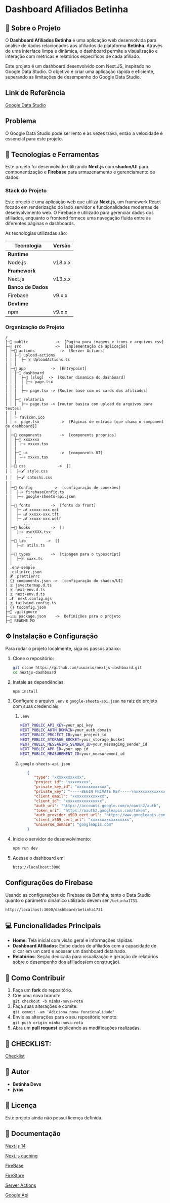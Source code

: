 # Dashboard Afiliados Betinha

## 📖 Sobre o Projeto

O **Dashboard Afiliados Betinha** é uma aplicação web desenvolvida para análise de dados relacionados aos afiliados da plataforma **Betinha**. Através de uma interface limpa e dinâmica, o dashboard permite a visualização e interação com métricas e relatórios específicos de cada afiliado.

Este projeto é um dashboard desenvolvido com Next.JS, inspirado no Google Data Studio. O objetivo é criar uma aplicação rápida e eficiente, superando as limitações de desempenho do Google Data Studio.

## Link de Referência

[Google Data Studio](https://lookerstudio.google.com/u/0/reporting/bf4f21cf-438e-4ba6-baf8-53daa70d2e57/page/tUbQE)

## Problema

O Google Data Studio pode ser lento e às vezes trava, então a velocidade é essencial para este projeto.

## 🚀 Tecnologias e Ferramentas

Este projeto foi desenvolvido utilizando **Next.js** com **shadcn/UI** para componentização e **Firebase** para armazenamento e gerenciamento de dados.

### Stack do Projeto

Este projeto é uma aplicação web que utiliza **Next.js**, um framework React focado em renderização do lado servidor e funcionalidades modernas de desenvolvimento web. O Firebase é utilizado para gerenciar dados dos afiliados, enquanto o frontend fornece uma navegação fluida entre as diferentes páginas e dashboards.

As tecnologias utilizadas são:

| **Tecnologia**        | **Versão**       |
|-----------------------|------------------|
| **Runtime**           |                  |
| Node.js               | v18.x.x          |
| **Framework**         |                  |
| Next.js               | v13.x.x          |
| **Banco de Dados**    |                  |
| Firebase              | v9.x.x           |
| **Devtime**           |                  |
| npm                   | v9.x.x           |

### Organização do Projeto
```
/
├─📁 public            ->  [Pagina para imagens e icons e arquivos csv]
├─📁 src               ->  [Implementação da aplicação]
│ ├─📁 actions           ->  [Server Actions]
│ │ ├─📁 upload-actions
| | |  ├─ 🇹 UploadActions.ts
| | |
│ ├─📁 app           ->  [Entrypoint]
│ │ ├─📁 dashboard
│ │ │  ├─📁 [slug]  ->  [Router dinamica do dashboard]
│ │ │  │ ├─⚛ page.tsx
| | |  | 
│ │ |  ├─⚛ page.tsx -> [Router base com os cards dos afiliados]
| | |  
│ │ ├─📁 relatoria 
│ │ |  ├─⚛ page.tsx -> [router basica com upload de arquivos para testes]
| | |  
│ │ ✨ favicon.ico
│ │ ⚛  page.tsx         ->  [Páginas de entrada [que chama o component de dashboard]] 
│ │ 
│ ├─📁 components        ->  [components proprios]
│ │ ├─📁 xxxxxxx
│ │ │ ├─⚛ xxxxx.tsx
│ │ | 
│ │ ├─📁 ui              ->  [components UI]
│ │ │ ├─⚛ xxxxx.tsx
│ │ |
│ ├─📁 css              ->  []
│ │  ├─🖌️ style.css
│ │  ├─🖌️ satoshi.css
│ │  
│ ├─📁 Config         ->  [configuração de conexões]
│ │  ├─⚛ firebaseConfig.ts
| |  ├─⚛ google-sheets-api.json 
│ │
│ ├─📁 fonts         ->  [fonts do front]
│ │  ├─ 𝓐 xxxxx-xxx.eot
│ │  ├─ 𝓐 xxxxx-xxx.tft
│ │  ├─ 𝓐 xxxxx-xxx.wolf
│ │     ...
│ ├─📁 hooks         ->  []
│ │  ├─⚛ useXXXX.tsx
│ │      ...
│ ├─📁 lib         ->  []
│ │  ├─🇹 utils.ts
│ │
│ ├─📁 types         ->  [tipagem para o typescript]
│ │  ├─🇹 xxxx.ts
│ │      ...
│ .env-semple
│ .eslintrc.json
│ 𝓟 .prettierrc
| {} components.json ->  [configuração do shadcn/UI]
| 🇹 jsvectormap.d.ts
| 🇹 next-env.d.ts
| 🇹 next-env.d.ts
| 𝓝  next.config.mjs
| 🇹 tailwind.config.ts
| {} tsconfig.json
├─📄 .gitignore
├─🇯‌🇸‌ package.json    ->  Definições para o projeto
├─📄 README.MD
```

## ⚙️ Instalação e Configuração

Para rodar o projeto localmente, siga os passos abaixo:

1. Clone o repositório:

   ```bash
   git clone https://github.com/usuario/nextjs-dashboard.git
   cd nextjs-dashboard
   ```

2. Instale as dependências:

   ```bash
   npm install
   ```

3. Configure o arquivo `.env` e `google-sheets-api.json` na raiz do projeto com suas credenciais:

   1. `.env`
      ```bash
      NEXT_PUBLIC_API_KEY=your_api_key
      NEXT_PUBLIC_AUTH_DOMAIN=your_auth_domain
      NEXT_PUBLIC_PROJECT_ID=your_project_id
      NEXT_PUBLIC_STORAGE_BUCKET=your_storage_bucket
      NEXT_PUBLIC_MESSAGING_SENDER_ID=your_messaging_sender_id
      NEXT_PUBLIC_APP_ID=your_app_id
      NEXT_PUBLIC_MEASUREMENT_ID=your_measurement_id
      ```

   2. `google-sheets-api.json`
      ```json
         {
            "type": "xxxxxxxxxxxx",
            "project_id": "xxxxxxxxx",
            "private_key_id": "xxxxxxxxxxxxx",
            "private_key": "-----BEGIN PRIVATE KEY-----\nxxxxxxxxxxxxx\nxxxxxxxx\n-----END PRIVATE KEY-----\n",
            "client_email": "xxxxxxxxxxxxxx",
            "client_id": "xxxxxxxxxxxxxxxx",
            "auth_uri": "https://accounts.google.com/o/oauth2/auth",
            "token_uri": "https://oauth2.googleapis.com/token",
            "auth_provider_x509_cert_url": "https://www.googleapis.com/oauth2/v1/certs",
            "client_x509_cert_url": "xxxxxxxxxxxxxxxxx",
            "universe_domain": "googleapis.com"
         }

      ```

4. Inicie o servidor de desenvolvimento:

   ```bash
   npm run dev
   ```

5. Acesse o dashboard em:

   ```
   http://localhost:3000
   ```

## Configurações do Firebase

Usando as configurações do Firebase da Betinha, tanto o Data Studio quanto o parâmetro dinâmico utilizado devem ser `/betinha1731`.

   ```
   http://localhost:3000/dashboard/betinha1731
   ```


## 💻 Funcionalidades Principais

- **Home**: Tela inicial com visão geral e informações rápidas.
- **Dashboard Afiliados**: Exibe dados de afiliados com a capacidade de clicar em um card e acessar um dashboard detalhado.
- **Relatórios**: Seção dedicada para visualização e geração de relatórios sobre o desempenho dos afiliados(em construção).

## 🔧 Como Contribuir

1. Faça um **fork** do repositório.
2. Crie uma nova branch:  
   `git checkout -b minha-nova-rota`
3. Faça suas alterações e comite:  
   `git commit -am 'Adiciona nova funcionalidade'`
4. Envie as alterações para o seu repositório remoto:  
   `git push origin minha-nova-rota`
5. Abra um **pull request** explicando as modificações realizadas.

## 📝 CHECKLIST:

[Checklist](docs\CHECKLIST.MD)

## 📝 Autor

- **Betinha Devs**
- **jvras**

## 📜 Licença

Este projeto ainda não possui licença definida.

## 📖 Documentação

[Next.js 14](https://nextjs.org/docs/14/getting-started)

[Next.js caching](https://nextjs.org/docs/app/building-your-application/caching)

[FireBase](https://firebase.google.com/docs)

[FireStore](https://firebase.google.com/docs/firestore)

[Server Actions](https://react.dev/reference/rsc/server-actions)

[Google Api](https://theoephraim.github.io/node-google-spreadsheet/#/)

